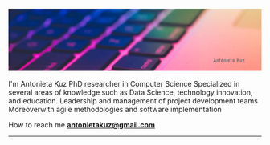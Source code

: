 
![](assets/portada.png)

I'm Antonieta Kuz 
PhD researcher in Computer Science 
Specialized in several areas of knowledge such as Data Science, technology innovation, and education. 
Leadership and management of project development teams 
Moreoverwith agile methodologies and software implementation

How to reach me **antonietakuz@gmail.com**

<hr/>



